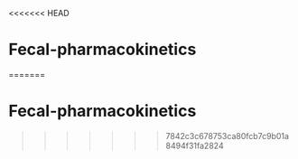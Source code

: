 <<<<<<< HEAD
# Fecal-pharmacokinetics
=======
# Fecal-pharmacokinetics
>>>>>>> 7842c3c678753ca80fcb7c9b01a8494f31fa2824
